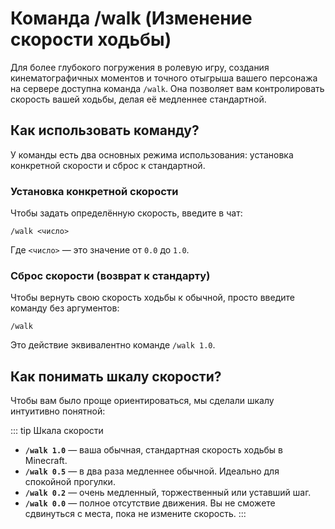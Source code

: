# Команда /walk (Изменение скорости ходьбы)

Для более глубокого погружения в ролевую игру, создания кинематографичных моментов и точного отыгрыша вашего персонажа на сервере доступна команда `/walk`. Она позволяет вам контролировать скорость вашей ходьбы, делая её медленнее стандартной.

## Как использовать команду?

У команды есть два основных режима использования: установка конкретной скорости и сброс к стандартной.

### Установка конкретной скорости

Чтобы задать определённую скорость, введите в чат:

```
/walk <число>
```

Где `<число>` — это значение от `0.0` до `1.0`.

### Сброс скорости (возврат к стандарту)

Чтобы вернуть свою скорость ходьбы к обычной, просто введите команду без аргументов:

```
/walk
```

Это действие эквивалентно команде `/walk 1.0`.

## Как понимать шкалу скорости?

Чтобы вам было проще ориентироваться, мы сделали шкалу интуитивно понятной:

::: tip Шкала скорости
*   **`/walk 1.0`** — ваша обычная, стандартная скорость ходьбы в Minecraft.
*   **`/walk 0.5`** — в два раза медленнее обычной. Идеально для спокойной прогулки.
*   **`/walk 0.2`** — очень медленный, торжественный или уставший шаг.
*   **`/walk 0.0`** — полное отсутствие движения. Вы не сможете сдвинуться с места, пока не измените скорость.
:::